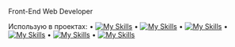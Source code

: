 Front-End Web Developer

Использую в проектах:
• [![My Skills](https://skillicons.dev/icons?i=js)](https://skillicons.dev)
• [![My Skills](https://skillicons.dev/icons?i=ts)](https://skillicons.dev)
• [![My Skills](https://skillicons.dev/icons?i=react)](https://skillicons.dev)
• [![My Skills](https://skillicons.dev/icons?i=nextjs)](https://skillicons.dev)
• [![My Skills](https://skillicons.dev/icons?i=mongodb)](https://skillicons.dev)
• [![My Skills](https://skillicons.dev/icons?i=sass)](https://skillicons.dev)

